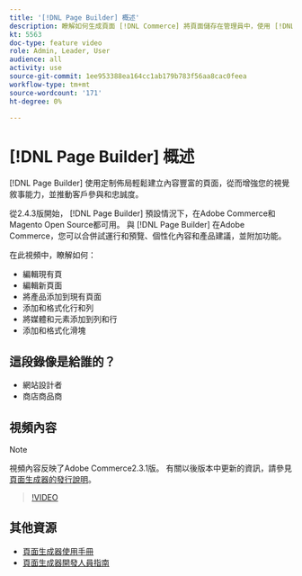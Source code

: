 ```yaml
---
title: '[!DNL Page Builder] 概述'
description: 瞭解如何生成頁面 [!DNL Commerce] 將頁面儲存在管理員中，使用 [!DNL Page Builder]。
kt: 5563
doc-type: feature video
role: Admin, Leader, User
audience: all
activity: use
source-git-commit: 1ee953388ea164cc1ab179b783f56aa8cac0feea
workflow-type: tm+mt
source-wordcount: '171'
ht-degree: 0%

---
```



# [!DNL Page Builder] 概述

[!DNL Page Builder] 使用定制佈局輕鬆建立內容豐富的頁面，從而增強您的視覺敘事能力，並推動客戶參與和忠誠度。

從2.4.3版開始， [!DNL Page Builder] 預設情況下，在Adobe Commerce和Magento Open Source都可用。 與 [!DNL Page Builder] 在Adobe Commerce，您可以合併試運行和預覽、個性化內容和產品建議，並附加功能。

在此視頻中，瞭解如何：

- 編輯現有頁
- 編輯新頁面
- 將產品添加到現有頁面
- 添加和格式化行和列
- 將媒體和元素添加到列和行
- 添加和格式化滑塊

## 這段錄像是給誰的？

- 網站設計者
- 商店商品商

## 視頻內容

>[!NOTE]
>
>視頻內容反映了Adobe Commerce2.3.1版。 有關以後版本中更新的資訊，請參見 [頁面生成器的發行說明](https://devdocs.magento.com/page-builder/docs/release-notes.html)。

>[!VIDEO](https://video.tv.adobe.com/v/35783?quality=12&learn=on)

## 其他資源

- [頁面生成器使用手冊](https://docs.magento.com/user-guide/cms/page-builder.html)
- [頁面生成器開發人員指南](https://devdocs.magento.com/page-builder/docs/index.html)

